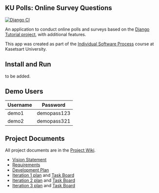 ## KU Polls: Online Survey Questions 
[![Django CI](https://github.com/Nuafah/ku-polls/actions/workflows/django.yml/badge.svg)](https://github.com/Nuafah/ku-polls/actions/workflows/django.yml)

An application to conduct online polls and surveys based
on the [Django Tutorial project][django-tutorial], with
additional features.

This app was created as part of the [Individual Software Process](
https://cpske.github.io/ISP) course at Kasetsart University.

## Install and Run

to be added.

## Demo Users
| Username  | Password    |
|-----------|-------------|
|   demo1   | demopass123 |
|   demo2   | demopass321 |

## Project Documents

All project documents are in the [Project Wiki](../../wiki/Home).

- [Vision Statement](../../wiki/Vision%20Statement)
- [Requirements](../../wiki/Requirements)
- [Development Plan](../../wiki/Development%20Plan)
- [Iteration 1 plan](../../wiki/Iteration%201%20plan) and [Task Board](https://github.com/users/Nuafah/projects/1/views/1)
- [Iteration 2 plan](../../wiki/Iteration%202%20plan) and [Task Board](https://github.com/users/Nuafah/projects/1/views/3)
- [Iteration 3 plan](../../wiki/Iteration%203%20Plan) and [Task Board](https://github.com/users/Nuafah/projects/1/views/4)

[django-tutorial]: https://docs.djangoproject.com/en/4.1/intro/tutorial01/
